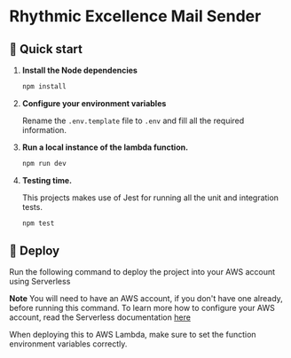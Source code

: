 # Rhythmic Excellence Mail Sender

## 🚀 Quick start

1.  **Install the Node dependencies**

    ```sh
    npm install
    ```

2.  **Configure your environment variables**

    Rename the `.env.template` file to `.env` and fill all the required information.

3.  **Run a local instance of the lambda function.**

    ```sh
    npm run dev
    ```

4.  **Testing time.**

    This projects makes use of Jest for running all the unit and integration tests.

    ```sh
    npm test
    ```

## 💫 Deploy

Run the following command to deploy the project into your AWS account using Serverless

**Note** You will need to have an AWS account, if you don't have one already, before running this command.
To learn more how to configure your AWS account, read the Serverless documentation
[here](https://serverless.com/framework/docs/providers/aws/guide/credentials/)

When deploying this to AWS Lambda, make sure to set the function environment variables correctly.
